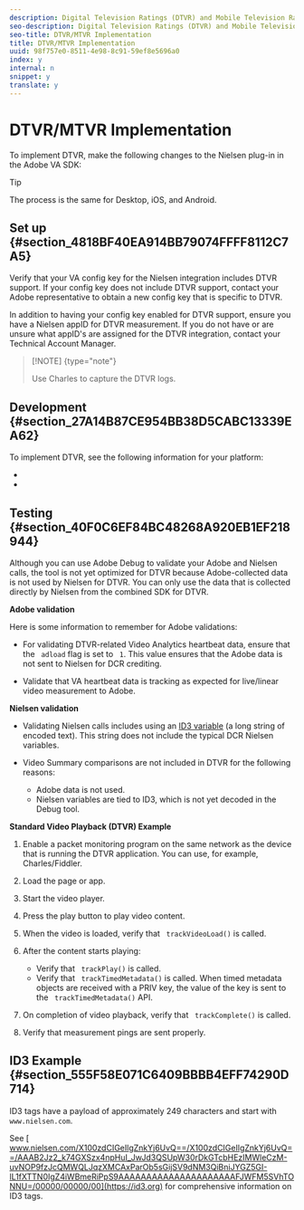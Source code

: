 ```yaml
---
description: Digital Television Ratings (DTVR) and Mobile Television Ratings (MTVR) are Nielsen products that measure live TV viewing up to seven days of broadcasting without a change in national ads.
seo-description: Digital Television Ratings (DTVR) and Mobile Television Ratings (MTVR) are Nielsen products that measure live TV viewing up to seven days of broadcasting without a change in national ads.
seo-title: DTVR/MTVR Implementation
title: DTVR/MTVR Implementation
uuid: 98f757e0-8511-4e98-8c91-59ef8e5696a0
index: y
internal: n
snippet: y
translate: y
---
```


# DTVR/MTVR Implementation

To implement DTVR, make the following changes to the Nielsen plug-in in the Adobe VA SDK: 

>[!TIP]
>
>The process is the same for Desktop, iOS, and Android.


## Set up {#section_4818BF40EA914BB79074FFFF8112C7A5}

Verify that your VA config key for the Nielsen integration includes DTVR support. If your config key does not include DTVR support, contact your Adobe representative to obtain a new config key that is specific to DTVR. 

In addition to having your config key enabled for DTVR support, ensure you have a Nielsen appID for DTVR measurement. If you do not have or are unsure what appID's are assigned for the DTVR integration, contact your Technical Account Manager. 

>[!NOTE] {type="note"}
>
>Use Charles to capture the DTVR logs.


## Development {#section_27A14B87CE954BB38D5CABC13339EA62}

To implement DTVR, see the following information for your platform: 


* [](c_dcr_impl-2.x-n.md)
* [](../../nielsen-partnership/c_dcr_implementation/c_dcr_impl-1.5-1.6/c_dcr_impl-1.5-1.6.md)


## Testing {#section_40F0C6EF84BC48268A920EB1EF218944}

Although you can use Adobe Debug to validate your Adobe and Nielsen calls, the tool is not yet optimized for DTVR because Adobe-collected data is not used by Nielsen for DTVR. You can only use the data that is collected directly by Nielsen from the combined SDK for DTVR. 

**Adobe validation** 

Here is some information to remember for Adobe validations: 


* For validating DTVR-related Video Analytics heartbeat data, ensure that the ` adload` flag is set to ` 1`. This value ensures that the Adobe data is not sent to Nielsen for DCR crediting. 

* Validate that VA heartbeat data is tracking as expected for live/linear video measurement to Adobe.


**Nielsen validation** 


* Validating Nielsen calls includes using an [ ID3 variable](#concept_CE553265019A45C58B234EF6F37DB12B/section_555F58E071C6409BBBB4EFF74290D714) (a long string of encoded text). This string does not include the typical DCR Nielsen variables. 

* Video Summary comparisons are not included in DTVR for the following reasons: 
    * Adobe data is not used.
    * Nielsen variables are tied to ID3, which is not yet decoded in the Debug tool.



**Standard Video Playback (DTVR) Example** 


1. Enable a packet monitoring program on the same network as the device that is running the DTVR application. You can use, for example, Charles/Fiddler. 

1. Load the page or app.
1. Start the video player.
1. Press the play button to play video content.
1. When the video is loaded, verify that ` trackVideoLoad()` is called.
1. After the content starts playing: 
    * Verify that ` trackPlay()` is called.
    * Verify that ` trackTimedMetadata()` is called. When timed metadata objects are received with a PRIV key, the value of the key is sent to the ` trackTimedMetadata()` API. 



1. On completion of video playback, verify that ` trackComplete()` is called.
1. Verify that measurement pings are sent properly.


## ID3 Example {#section_555F58E071C6409BBBB4EFF74290D714}

ID3 tags have a payload of approximately 249 characters and start with ` www.nielsen.com`. 

See [ www.nielsen.com/X100zdCIGeIlgZnkYj6UvQ==/X100zdCIGeIlgZnkYj6UvQ==/AAAB2Jz2_k74GXSzx4npHuI_JwJd3QSUpW30rDkGTcbHEzIMWleCzM-uvNOP9fzJcQMWQLJqzXMCAxParOb5sGijSV9dNM3QiBniJYGZ5GI-lL1fXTTN0IgZ4iWBmeRiPpS9AAAAAAAAAAAAAAAAAAAAAFJWFM5SVhTONNU=/00000/00000/00](https://id3.org) for comprehensive information on ID3 tags.
